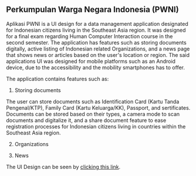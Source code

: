 ## Perkumpulan Warga Negara Indonesia (PWNI)

Aplikasi PWNI is a UI design for a data management application designated for Indonesian citizens living in the Southeast Asia region. It was designed for a final exam regarding Human Computer Interaction course in the second semester. The application has features such as storing documents digitally, active listing of Indonesian related Organizations, and a news page that shows news or articles based on the user's location or region. The said applications UI was designed for mobile platforms such as an Android device, due to the accessibility and the mobility smartphones has to offer.

The application contains features such as:
1. Storing documents

The user can store documents such as Identification Card (Kartu Tanda Pengenal/KTP), Family Card (Kartu Keluarga/KK), Passport, and sertificates. Documents can be stored based on their types, a camera mode to scan documents and digitalize it, and a share document feature to ease registration processes for Indonesian citizens living in countries within the Southeast Asia region.

2. Organizations



3. News



The UI Design can be seen by [clicking this link](https://www.figma.com/proto/Sdl5m1vnAy7CqsYgOSouLv/Aplikasi-PWNI---UAS-HCI-Rhenaldy?scaling=scale-down&page-id=0%3A1&starting-point-node-id=2%3A2&node-id=2%3A2).
